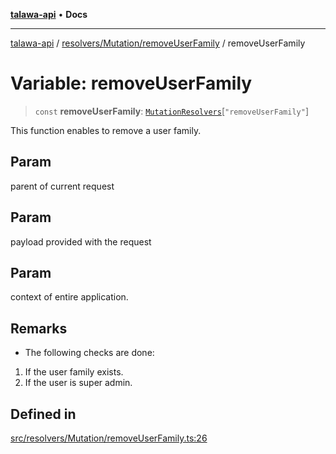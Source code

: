 [**talawa-api**](../../../../README.md) • **Docs**

***

[talawa-api](../../../../modules.md) / [resolvers/Mutation/removeUserFamily](../README.md) / removeUserFamily

# Variable: removeUserFamily

> `const` **removeUserFamily**: [`MutationResolvers`](../../../../types/generatedGraphQLTypes/type-aliases/MutationResolvers.md)\[`"removeUserFamily"`\]

This function enables to remove a user family.

## Param

parent of current request

## Param

payload provided with the request

## Param

context of entire application.

## Remarks

- The following checks are done:
1. If the user family exists.
2. If the user is super admin.

## Defined in

[src/resolvers/Mutation/removeUserFamily.ts:26](https://github.com/PalisadoesFoundation/talawa-api/blob/3bacbf38707ebd3e3e5f1bc5b4cc7aa3b2adc169/src/resolvers/Mutation/removeUserFamily.ts#L26)
